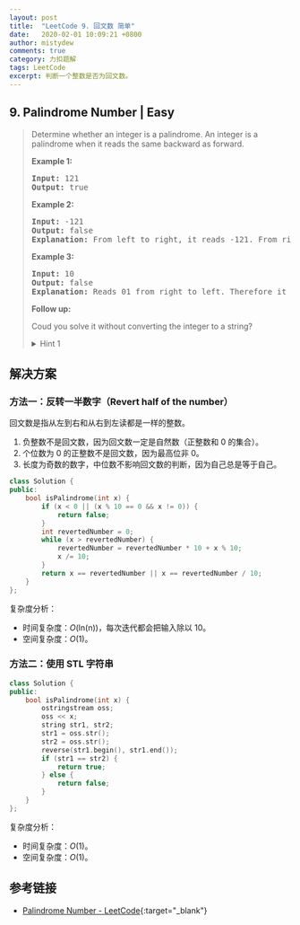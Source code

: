 ```yaml
---
layout: post
title:  "LeetCode 9. 回文数 简单"
date:   2020-02-01 10:09:21 +0800
author: mistydew
comments: true
category: 力扣题解
tags: LeetCode
excerpt: 判断一个整数是否为回文数。
---
```

## 9. Palindrome Number | Easy

> Determine whether an integer is a palindrome. An integer is a palindrome when it reads the same backward as forward.
> 
> **Example 1:**
> 
> <pre>
> <strong>Input:</strong> 121
> <strong>Output:</strong> true
> </pre>
> 
> **Example 2:**
> 
> <pre>
> <strong>Input:</strong> -121
> <strong>Output:</strong> false
> <strong>Explanation:</strong> From left to right, it reads -121. From right to left, it becomes 121-. Therefore it is not a palindrome.
> </pre>
> 
> **Example 3:**
> 
> <pre>
> <strong>Input:</strong> 10
> <strong>Output:</strong> false
> <strong>Explanation:</strong> Reads 01 from right to left. Therefore it is not a palindrome.
> </pre>
> 
> **Follow up:**
> 
> Coud you solve it without converting the integer to a string?
> 
> <details>
> <summary>Hint 1</summary>
> Beware of overflow when you reverse the integer.
> </details>

## 解决方案

### 方法一：反转一半数字（Revert half of the number）

回文数是指从左到右和从右到左读都是一样的整数。

1. 负整数不是回文数，因为回文数一定是自然数（正整数和 0 的集合）。
2. 个位数为 0 的正整数不是回文数，因为最高位非 0。
3. 长度为奇数的数字，中位数不影响回文数的判断，因为自己总是等于自己。

```cpp
class Solution {
public:
    bool isPalindrome(int x) {
        if (x < 0 || (x % 10 == 0 && x != 0)) {
            return false;
        }
        int revertedNumber = 0;
        while (x > revertedNumber) {
            revertedNumber = revertedNumber * 10 + x % 10;
            x /= 10;
        }
        return x == revertedNumber || x == revertedNumber / 10;
    }
};
```

复杂度分析：
* 时间复杂度：_O_(ln(n))，每次迭代都会把输入除以 10。
* 空间复杂度：_O_(1)。

### 方法二：使用 STL 字符串

```cpp
class Solution {
public:
    bool isPalindrome(int x) {
        ostringstream oss;
        oss << x;
        string str1, str2;
        str1 = oss.str();
        str2 = oss.str();
        reverse(str1.begin(), str1.end());
        if (str1 == str2) {
            return true;
        } else {
            return false;
        }
    }
};
```

复杂度分析：
* 时间复杂度：_O_(1)。
* 空间复杂度：_O_(1)。

## 参考链接

* [Palindrome Number - LeetCode](https://leetcode.com/problems/palindrome-number/){:target="_blank"}
